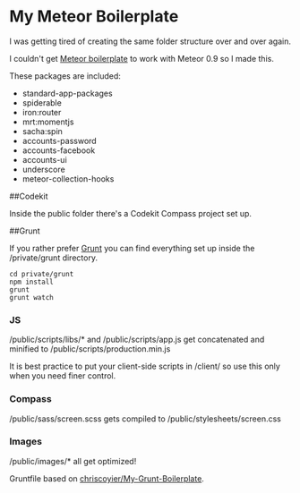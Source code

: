 My Meteor Boilerplate
=========================

I was getting tired of creating the same folder structure over and over again.

I couldn't get [Meteor boilerplate](https://github.com/matteodem/meteor-boilerplate) to work with Meteor 0.9 so I made this.

These packages are included:

- standard-app-packages
- spiderable
- iron:router
- mrt:momentjs
- sacha:spin
- accounts-password
- accounts-facebook
- accounts-ui
- underscore
- meteor-collection-hooks

##Codekit

Inside the public folder there's a Codekit Compass project set up.

##Grunt

If you rather prefer [Grunt](http://gruntjs.com/) you can find everything set up inside the /private/grunt directory.

	cd private/grunt
	npm install
	grunt
	grunt watch

### JS
/public/scripts/libs/* and /public/scripts/app.js get concatenated and minified to /public/scripts/production.min.js

It is best practice to put your client-side scripts in /client/ so use this only when you need finer control.

### Compass
/public/sass/screen.scss gets compiled to /public/stylesheets/screen.css

### Images
/public/images/* all get optimized!

Gruntfile based on [chriscoyier/My-Grunt-Boilerplate](https://github.com/chriscoyier/My-Grunt-Boilerplate).



